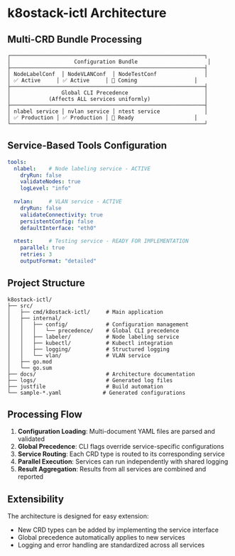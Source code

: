# k8ostack-ictl Architecture

## Multi-CRD Bundle Processing

```
┌─────────────────────────────────────────────────────────────┐
│                    Configuration Bundle                      │
├─────────────────────────────────────────────────────────────┤
│ NodeLabelConf  │ NodeVLANConf  │ NodeTestConf               │
│ ✅ Active     │ ✅ Active     │ 🔄 Coming                  │
├─────────────────────────────────────────────────────────────┤
│                Global CLI Precedence                        │
│            (Affects ALL services uniformly)                 │
├─────────────────────────────────────────────────────────────┤
│ nlabel service │ nvlan service │ ntest service              │
│ ✅ Production │ ✅ Production │ 🔄 Ready                   │
└─────────────────────────────────────────────────────────────┘
```

## Service-Based Tools Configuration

```yaml
tools:
  nlabel:    # Node labeling service - ACTIVE
    dryRun: false
    validateNodes: true
    logLevel: "info"
  
  nvlan:     # VLAN service - ACTIVE
    dryRun: false
    validateConnectivity: true
    persistentConfig: false
    defaultInterface: "eth0"
    
  ntest:     # Testing service - READY FOR IMPLEMENTATION
    parallel: true
    retries: 3
    outputFormat: "detailed"
```

## Project Structure

```
k8ostack-ictl/
├── src/
│   ├── cmd/k8ostack-ictl/     # Main application
│   ├── internal/
│   │   ├── config/            # Configuration management
│   │   │   └── precedence/    # Global CLI precedence
│   │   ├── labeler/           # Node labeling service
│   │   ├── kubectl/           # Kubectl integration
│   │   ├── logging/           # Structured logging
│   │   └── vlan/              # VLAN service
│   ├── go.mod
│   └── go.sum
├── docs/                      # Architecture documentation
├── logs/                      # Generated log files
├── justfile                   # Build automation
└── sample-*.yaml             # Generated configurations
```

## Processing Flow

1. **Configuration Loading**: Multi-document YAML files are parsed and validated
2. **Global Precedence**: CLI flags override service-specific configurations
3. **Service Routing**: Each CRD type is routed to its corresponding service
4. **Parallel Execution**: Services can run independently with shared logging
5. **Result Aggregation**: Results from all services are combined and reported

## Extensibility

The architecture is designed for easy extension:
- New CRD types can be added by implementing the service interface
- Global precedence automatically applies to new services
- Logging and error handling are standardized across all services 